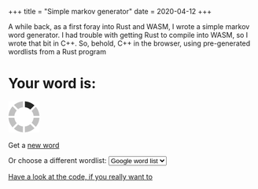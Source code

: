 +++
title = "Simple markov generator"
date = 2020-04-12
+++

<script src="generator.js"></script>
<script src="markov.js"></script>
<link rel="stylesheet" type="text/css" href="markov.css" />

A while back, as a first foray into Rust and WASM, I wrote a simple
markov word generator.  I had trouble with getting Rust to compile into
WASM, so I wrote that bit in C++.  So, behold, C++ in the browser, using
pre-generated wordlists from a Rust program

<h1>Your word is:</h1>
<div>
  <span id="word"></span>
  <img id="loader" src="loading.gif" />
</div>
<p>Get a <a id="regen" href="#">new word</a></p>
<label for="jsonfile">Or choose a different wordlist:</label>
<select id="jsonfile">
  <option value="google-10000-english-no-swears.json">Google word list</option>
  <option value="arineng-last-names.json">Last names</option>
  <option value="dominictarr-first-names.json">First names</option>
</select>

<a href="https://github.com/Outurnate/markov-word-generator">Have a look at the code, if you really want to</a>